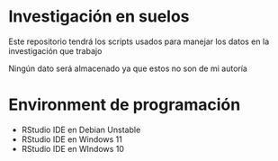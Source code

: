 # Investigación en suelos
Este repositorio tendrá los scripts usados para manejar los datos en la investigación que trabajo

Ningún dato será almacenado ya que estos no son de mi autoría

# Environment de programación
- RStudio IDE en Debian Unstable
- RStudio IDE en Windows 11
- RStudio IDE en WIndows 10

